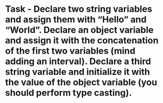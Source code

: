 Task - Declare two string variables and assign them with “Hello” and “World”. Declare an object variable and assign it with the concatenation of the first two variables (mind adding an interval). Declare a third string variable and initialize it with the value of the object variable (you should perform type casting).
===========================


